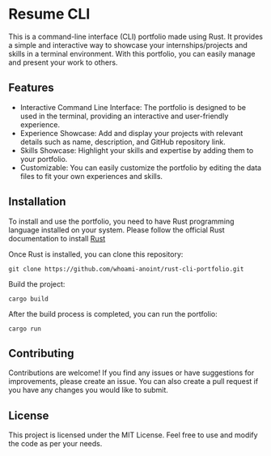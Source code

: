 # Resume CLI
This is a command-line interface (CLI) portfolio made using Rust. It provides a simple and interactive way to showcase your internships/projects and skills in a terminal environment. With this portfolio, you can easily manage and present your work to others.


## Features
- Interactive Command Line Interface: The portfolio is designed to be used in the terminal, providing an interactive and user-friendly experience.
- Experience Showcase: Add and display your projects with relevant details such as name, description, and GitHub repository link.
- Skills Showcase: Highlight your skills and expertise by adding them to your portfolio.
- Customizable: You can easily customize the portfolio by editing the data files to fit your own experiences and skills.

## Installation
To install and use the portfolio, you need to have Rust programming language installed on your system. Please follow the official Rust documentation to install [Rust](https://www.rust-lang.org/tools/install)

Once Rust is installed, you can clone this repository:
```
git clone https://github.com/whoami-anoint/rust-cli-portfolio.git
```

Build the project:
```
cargo build
```

After the build process is completed, you can run the portfolio:
```
cargo run
```

## Contributing
Contributions are welcome! If you find any issues or have suggestions for improvements, please create an issue.
You can also create a pull request if you have any changes you would like to submit.

## License
This project is licensed under the MIT License. Feel free to use and modify the code as per your needs.
